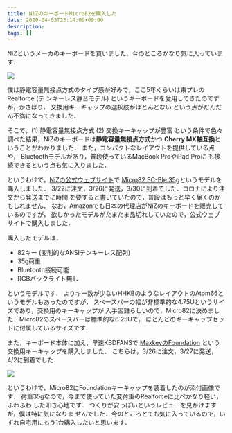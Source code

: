 ```yaml
---
title: NiZのキーボードMicro82を購入した
date: 2020-04-03T23:14:09+09:00
description:
tags: []
---
```


NiZというメーカのキーボードを買いました．今のところかなり気に入っています．

![](/images/niz1.jpg)

僕は静電容量無接点方式のタイプ感が好みで，ここ5年ぐらいは東プレのRealforce (テ
ンキーレス静音モデル) というキーボードを愛用してきたのですが，かさばり，
交換用キーキャップの選択肢がほとんどない という点がだんだん不満になってきました．

そこで，(1) 静電容量無接点方式 (2) 交換キーキャップが豊富
という条件で色々調べた結果，NiZのキーボードは**静電容量無接点方式**かつ
**Cherry MX軸互換**ということがわかりました．
また，コンパクトなレイアウトを提供している点や，
Bluetoothモデルがあり，普段使っているMacBook ProやiPad Proに
も接続できるという点も気に入りました．

というわけで，[NiZの公式ウェブサイト](https://www.nizkeyboard.com/)で
[Micro82 EC-Ble 35g](https://www.nizkeyboard.com/products/2019-new-micro-82-ec-keyboard-s-ble-ble-rgb-or-non-rgb?variant=30346645078087)というモデルを購入しました．
3/22に注文，3/26に発送，3/30に到着でした．コロナにより注文から発送までに時間
を要すると書いていたので，普段はもっと早く届くのかもしれません．
なお，Amazonでも日本の代理店がNiZのキーボードを販売しているのですが，
欲しかったモデルがたまたま品切れしていたので，公式ウェブサイトで購入しました．

購入したモデルは，

- 82キー (変則的なANSIテンキーレス配列)
- 35g荷重
- Bluetooth接続可能
- RGBバックライト無し

というモデルです．
よりキー数が少ないHHKBのようなレイアウトのAtom66というモデルもあったのですが，
スペースバーの幅が非標準的な4.75Uというサイズであり，交換用のキーキャップが
入手困難らしいので，Micro82に決めました．Micro82のスペースバーは標準的な6.25Uで，
ほとんどのキーキャップセットに付属しているサイズです．

また，キーボード本体に加え，早速KBDFANSで
[MaxkeyのFoundation](https://kbdfans.com/products/in-stockmaxkey-foundation-sa-keycaps-set)
という交換用キーキャップを購入しました．
こちらは，3/26に注文，3/27に発送，4/2に到着でした．

![](/images/niz2.jpg)

というわけで，Micro82にFoundationキーキャップを装着したのが添付画像です．
荷重35gなので，今まで使っていた変荷重のRealforceに比べかなり軽い，ふわふわ
した叩き心地です．
つくりが安っぽいというレビューを見かけますが，僕は特に気になりま
せんでした．今のところとても気に入っているので，いずれ自宅用にもう1台購入したいと思います．
